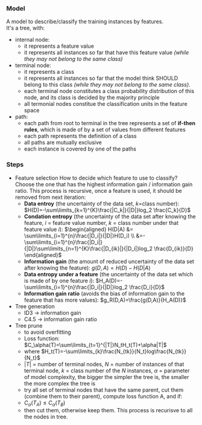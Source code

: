 ### Model  
A model to describe/classify the training instances by features.  
It's a tree, with:
* internal node: 
  * it represents a feature value
  * it represents all instances so far that have this feature value _(while they may not belong to the same class)_  
* terminal node: 
  * it represents a class
  * it represents all instances so far that the model think SHOULD belong to this class _(while they may not belong to the same class)_. 
  * each terminal node constitutes a class probability distribution of this node, and its class is decided by the majority principle
  * all termonial nodes constitue the classification units in the feature space  
* path:
  * each path from root to terminal in the tree represents a set of __if-then rules__, which is made of by a set of values from different features
  * each path represents the definition of a class
  * all paths are mutually exclusive
  * each instance is covered by one of the paths

### Steps

* Feature selection
  How to decide which feature to use to classify? Choose the one that has the highest information gain / information gain ratio. This process is recursive, once a feature is used, it should be removed from next iteration:
    * __Data entroy__ (the uncertainty of the data set, $k$=class number): $H(D)=-\sum\limits_{k=1}^{K}\frac{|C_k|}{|D|}log_2 \frac{C_k}{D}$
    * __Condation entropy__ (the uncertainty of the data set after knowing the feature, $i$ = feature value number, $k$ = class number under that feature value $i$): $\begin{aligned}
    H(D|A) &= \sum\limits_{i=1}^{n}\frac{|D_i|}{|D|}H(D_i) \\ 
    &=-\sum\limits_{i=1}^{n}\frac{|D_i|}{|D|}\sum\limits_{n=1}^{K}\frac{|D_{ik}|}{|D_i|}log_2 \frac{D_{ik}}{D}
    \end{aligned}$
    * __Information gain__ (the amount of reduced uncertainty of the data set after knowing the feature): $g(D,A)=H(D)-H(D|A)$
    * __Data entropy under a feature__ (the uncertainty of the data set which is made of by one feature $i$): $H_A(D)=-\sum\limits_{i=1}^{n}\frac{|D_i|}{|D|}log_2 \frac{D_i}{D}$
    * __Information gain ratio__ (avoids the bias of information gain to the feature that has more values): $g_R(D,A)=\frac{g(D,A)}{H_A(D)}$
* Tree generation
  * ID3 -> information gain
  * C4.5 -> information gain ratio
* Tree prune
  * to avoid overfitting
  * Loss function: $C_\alpha(T)=\sum\limits_{t=1}^{|T|}N_tH_t(T)+\alpha|T|$
  * where $H_t(T)=-\sum\limits_{k}\frac{N_{tk}}{N_t}log\frac{N_{tk}}{N_t}$
  * $|T|$ = number of terminal nodes, $N$ = number of instances of that terminal node, $k$ = class number of the $N$ instances, $\alpha$ = parameter of model complexity, the bigger the simpler the tree is, the smaller the more complex the tree is
  * try all set of terminal nodes that have the same parent, cut them (combine them to their parent), compute loss function A, and if:
  * $C_\alpha(T_A)  \leq C_\alpha(T_B)$
  * then cut them, otherwise keep them. This process is recurisve to all the nodes in tree.
 


